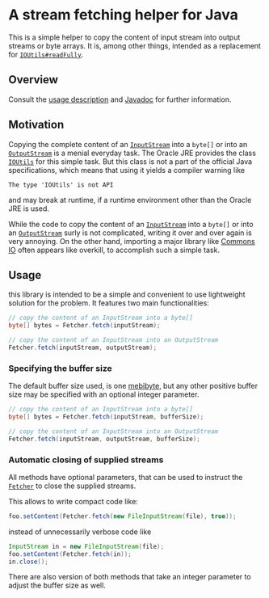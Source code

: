 # A stream fetching helper for Java

This is a simple helper to copy the content of input stream into output streams or byte arrays. It is, among other things, intended as a replacement for [`IOUtils#readFully`](http://grepcode.com/file/repository.grepcode.com/java/root/jdk/openjdk/7u40-b43/sun/misc/IOUtils.java#IOUtils.readFully%28java.io.InputStream%2Cint%2Cboolean%29).

## Overview

<!--
This library is hosted in the [Maven Central Repositoy](http://search.maven.org/#artifactdetails|net.markenwerk|utils-data-fetcher|1.0.0|jar). You can use it with the following coordinates:

```xml
<dependency>
	<groupId>net.markenwerk</groupId>
	<artifactId>utils-data-fetcher</artifactId>
	<version>1.0.0</version>
</dependency>
```
-->

Consult the [usage description](#usage) and [Javadoc](http://markenwerk.github.io/java-utils-mail-smime/javadoc/1.0.0/index.html) for further information.

## Motivation

Copying the complete content of an [`InputStream`](http://docs.oracle.com/javase/7/docs/api/index.html?java/io/InputStream.html) into a `byte[]` or into an [`OutputStream`](http://docs.oracle.com/javase/7/docs/api/index.html?java/io/OutputStream.html) is a menial everyday task. The Oracle JRE provides the class [`IOUtils`](http://grepcode.com/file/repository.grepcode.com/java/root/jdk/openjdk/7u40-b43/sun/misc/IOUtils.java) for this simple task. But this class is not a part of the official Java specifications, which means that using it yields a compiler warning like

```
The type 'IOUtils' is not API
```

and may break at runtime, if a runtime environment other than the Oracle JRE is used.

While the code to copy the content of an [`InputStream`](http://docs.oracle.com/javase/7/docs/api/index.html?java/io/InputStream.html) into a `byte[]` or into an [`OutputStream`](http://docs.oracle.com/javase/7/docs/api/index.html?java/io/OutputStream.html) surly is not complicated, writing it over and over again is very annoying. On the other hand, importing a major library like [Commons IO](http://commons.apache.org/proper/commons-io/) often appears like overkill, to accomplish such a simple task.

## Usage

this library is intended to be a simple and convenient to use lightweight solution for the problem. It features two main functionalities:

```java
// copy the content of an InputStream into a byte[]
byte[] bytes = Fetcher.fetch(inputStream);

// copy the content of an InputStream into an OutputStream
Fetcher.fetch(inputStream, outputStream);
```

### Specifying the buffer size

The default buffer size used, is one [mebibyte](https://en.wikipedia.org/wiki/Mebibyte), but any other positive buffer size may be specified with an optional integer parameter.

```java
// copy the content of an InputStream into a byte[]
byte[] bytes = Fetcher.fetch(inputStream, bufferSize);

// copy the content of an InputStream into an OutputStream
Fetcher.fetch(inputStream, outputStream, bufferSize);
```

### Automatic closing of supplied streams

All methods have optional parameters, that can be used to instruct the [`Fetcher`](http://markenwerk.github.io/java-utils-data-fetcher/javadoc/1.0.0/index.html?net/markenwerk/utils/data/fetcher/Fetcher.html) to close the supplied streams.

This allows to write compact code like:

```java
foo.setContent(Fetcher.fetch(new FileInputStream(file), true));
```

instead of unnecessarily verbose code like

```java
InputStream in = new FileInputStream(file);
foo.setContent(Fetcher.fetch(in));
in.close();
```

There are also version of both methods that take an integer parameter to adjust the buffer size as well.
